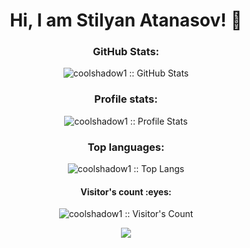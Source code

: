 <h1 align="center">Hi, I am Stilyan Atanasov! 👋</h1>
<h3 align="center">GitHub Stats:</h3>
<p align="center"><img src="https://github-readme-streak-stats.herokuapp.com?user=coolshadow1&theme=tokyonight&border_radius=7.4&date_format=j%20M%5B%20Y%5D&card_width=500" alt="coolshadow1 :: GitHub Stats" /></p>

<h3 align="center">Profile stats:</h3>
<p align="center"><img src="https://github-readme-stats.vercel.app/api?username=coolshadow1&show_icons=true&theme=synthwave" alt="coolshadow1 :: Profile Stats" /></p>

<h3 align="center">Top languages:</h3>
<p align="center"><img src="https://github-readme-stats.vercel.app/api/top-langs/?username=coolshadow1&langs_count=10&theme=tokyonight&layout=compact" alt="coolshadow1 :: Top Langs" /></p>

<h4 align="center">Visitor's count :eyes:</h4>
<p align="center"><img src="https://profile-counter.glitch.me/{coolshadow1}/count.svg" alt="coolshadow1 :: Visitor's Count" /></p>
<p align="center"><img src="https://media.giphy.com/media/4rZA5D22301iMgrUNd/giphy.gif" /></p>
